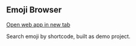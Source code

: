 ## Emoji Browser

<a href="https://www.edger.dev/emoji/browser" target="_blank">Open web app in new tab</a>

Search emoji by shortcode, built as demo project.
